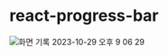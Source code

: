 # react-progress-bar

![화면 기록 2023-10-29 오후 9 06 29](https://github.com/Leejaeyeop/react-divided-progress-bar/assets/93045720/e7321d21-af32-4dfc-a7d7-dbc2eda9d27f)



